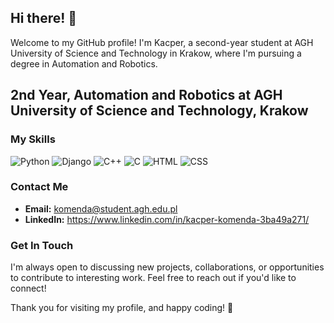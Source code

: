 ## Hi there! 👋

Welcome to my GitHub profile! I'm Kacper, a second-year student at AGH University of Science and Technology in Krakow, where I'm pursuing a degree in Automation and Robotics.


2nd Year, Automation and Robotics at AGH University of Science and Technology, Krakow
- 
### My Skills

![Python](https://img.shields.io/badge/-Python-3776AB?style=flat-square&logo=python&logoColor=white)
![Django](https://img.shields.io/badge/-Django-092E20?style=flat-square&logo=django&logoColor=white)
![C++](https://img.shields.io/badge/-C++-00599C?style=flat-square&logo=c%2B%2B&logoColor=white)
![C](https://img.shields.io/badge/-C-A8B9CC?style=flat-square&logo=c&logoColor=white)
![HTML](https://img.shields.io/badge/-HTML-E34F26?style=flat-square&logo=html5&logoColor=white)
![CSS](https://img.shields.io/badge/-CSS-1572B6?style=flat-square&logo=css3&logoColor=white)

### Contact Me

- **Email:** komenda@student.agh.edu.pl
- **LinkedIn:** https://www.linkedin.com/in/kacper-komenda-3ba49a271/

### Get In Touch

I'm always open to discussing new projects, collaborations, or opportunities to contribute to interesting work. Feel free to reach out if you'd like to connect!

Thank you for visiting my profile, and happy coding! 🚀
